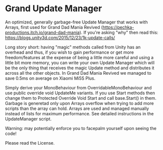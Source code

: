 # Grand Update Manager

An optimized, generally garbage-free Update Manager that works with Arrays, first used for Grand Dad Mania Revived (https://pechka-productions.itch.io/grand-dad-mania). If you're asking "why" then read this: https://blogs.unity3d.com/2015/12/23/1k-update-calls/

Long story short: having "magic" methods called from Unity has an overhead and thus, if you wish to gain performance or get more freedom/features at the expense of being a little more careful and using a little bit more memory, you can write your own Update Manager which will be the only thing that receives the magic Update method and distributes it across all the other objects. In Grand Dad Mania Revived we managed to save 0.5ms on average on Xiaomi Mi5S Plus.

Simply derive your MonoBehaviour from OverridableMonoBehaviour and use public override void UpdateMe variants. If you use Start methods then change them to Protected Override Void Start and call base.Start() in them.
Garbage is generetad only upon Arrays overflow when trying to add more scripts than the array can hold.
Arrays are used and managed manually instead of lists for maximum performance.
See detailed instructions in the UpdateManager script.

Warning: may potentially enforce you to facepalm yourself upon seeing the code!

Please read the License.
